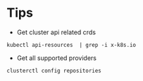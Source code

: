 # Tips

- Get cluster api related crds

```shell
kubectl api-resources  | grep -i x-k8s.io
```

- Get all supported providers

```shell
clusterctl config repositories
```
